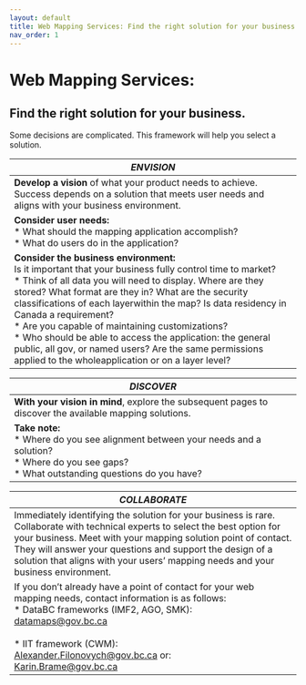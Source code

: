 ```yaml
---
layout: default
title: Web Mapping Services: Find the right solution for your business.
nav_order: 1
---
```


# Web Mapping Services: 
## Find the right solution for your business. 

Some decisions are complicated. This framework will help you select a solution.

|***ENVISION***|
|-|
|**Develop a vision** of what your product needs to achieve. Success depends on a solution that meets user needs and aligns with your business environment.|
|**Consider user needs:** <br>* What should the mapping application accomplish? <br>* What do users do in the application?|
|**Consider the business environment:** <br>	Is it important that your business fully control time to market?<br>*	Think of all data you will need to display. Where are they stored? What format are they in? What are the security classifications of each layerwithin the map? Is data residency in Canada a requirement? <br>*	Are you capable of maintaining customizations? <br>*	Who should be able to access the application: the general public, all gov, or named users? Are the same permissions applied to the wholeapplication or on a layer level?|

|***DISCOVER***|
|-|
|**With your vision in mind**, explore the subsequent pages to discover the available mapping solutions.|
|**Take note:** <br>*  Where do you see alignment between your needs and a solution?<br>*  Where do you see gaps?<br>*  What outstanding questions do you have?|

|***COLLABORATE***|
|-|
|Immediately identifying the solution for your business is rare. Collaborate with technical experts to select the best option for your business. Meet with your mapping solution point of contact. They will answer your questions and support the design of a solution that aligns with your users’ mapping needs and your business environment.|
|If you don’t already have a point of contact for your web mapping needs, contact information is as follows:<br>*  DataBC frameworks (IMF2, AGO, SMK):<br>datamaps@gov.bc.ca<br><br>*  IIT framework (CWM):<br>Alexander.Filonovych@gov.bc.ca or:<br>Karin.Brame@gov.bc.ca





<!---
![alt text](assets/img/hadf_workstreams.png "HADF Deliverables")
![](assets/img/hadf_workstreams.png)


![](assets/images/hadf_workstreams.png)
-->


